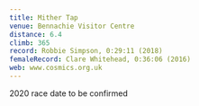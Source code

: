 ```yaml
---
title: Mither Tap
venue: Bennachie Visitor Centre
distance: 6.4
climb: 365
record: Robbie Simpson, 0:29:11 (2018)
femaleRecord: Clare Whitehead, 0:36:06 (2016)
web: www.cosmics.org.uk
---
```

2020 race date to be confirmed